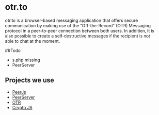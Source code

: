 # otr.to
otr.to is a browser-based messaging application that offers secure communication by making use of the "Off-the-Record" (OTR) Messaging protocol in a peer-to-peer connection between both users.
In addition, it is also possible to create a self-destructive messages if the recipient is not able to chat at the moment.

##Todo
- s.php missing
- PeerServer

## Projects we use
- [PeerJs](https://github.com/peers/peerjs)
- [PeerServer](https://github.com/peers/peerjs-server)
- [OTR](https://github.com/arlolra/otr)
- [Crypto JS](https://code.google.com/p/crypto-js/)
